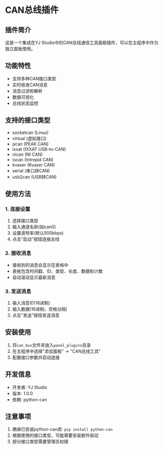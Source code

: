 # CAN总线插件

## 插件简介
这是一个集成在YJ Studio中的CAN总线通信工具面板插件，可以在主程序中作为独立面板使用。

## 功能特性
- 支持多种CAN接口类型
- 实时收发CAN消息
- 消息过滤和解析
- 数据可视化
- 总线状态监控

## 支持的接口类型
- socketcan (Linux)
- virtual (虚拟接口)
- pcan (PEAK CAN)
- ixxat (IXXAT USB-to-CAN)
- nican (NI CAN)
- iscan (Intrepid CAN)
- kvaser (Kvaser CAN)
- serial (串口转CAN)
- usb2can (USB转CAN)

## 使用方法

### 1. 连接设置
1. 选择接口类型
2. 输入通道名称(如can0)
3. 设置波特率(默认500kbps)
4. 点击"启动"按钮连接总线

### 2. 接收消息
- 接收到的消息会显示在表格中
- 表格包含时间戳、ID、类型、长度、数据和计数
- 自动滚动显示最新消息

### 3. 发送消息
1. 输入消息ID(16进制)
2. 输入数据(16进制，空格分隔)
3. 点击"发送"按钮发送消息

## 安装使用
1. 将`can_bus`文件夹放入`panel_plugins`目录
2. 在主程序中选择"添加面板" → "CAN总线工具"
3. 配置接口参数并启动连接

## 开发信息
- 开发者: YJ Studio
- 版本: 1.0.0
- 依赖: python-can

## 注意事项
1. 确保已安装python-can库: `pip install python-can`
2. 根据使用的接口类型，可能需要安装额外驱动
3. 部分接口类型需要管理员权限
